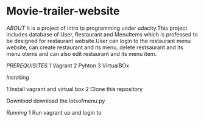 # Movie-trailer-website

*ABOUT*
It is a project of intro to programming under udacity.This project includes database of User,
Restaurant and MenuItems  which is professed to be designed for restaurant website.User can login to the restaurant menu website, 
can create restaurant and its menu, delete restsaurant and its menu otems and can also edit restaurant and its menu item.

*PREREQUISITES*
1 Vagrant
2 Pyhton 
3 VirtualBOx

*Installing*

1 Install vagrant and virtual box
2 Clone this repository

*Download*
download the lotsofmenu.py

*Running*
1 Run vagrant up and login to 

